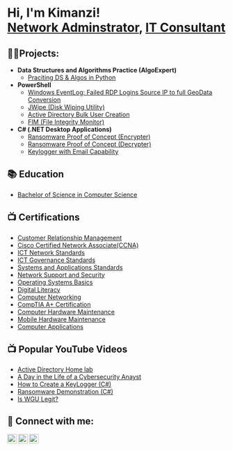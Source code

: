 <h1>Hi, I'm Kimanzi! <br/><a href="https://github.com/joshmadakor1">Network Adminstrator</a>, <a href="https://www.linkedin.com/in/peter-kimanzi-8a1502196
/">IT Consultant</a>


<h2>👨‍💻Projects:</h2>

- <b>Data Structures and Algorithms Practice (AlgoExpert)</b>
  - [Praciting DS & Algos in Python](https://github.com/joshmadakor1/Algorithms-Practice)
- <b>PowerShell</b>
  - [Windows EventLog: Failed RDP Logins Source IP to full GeoData Conversion](https://github.com/joshmadakor1/Sentinel-Lab)
  - [JWipe (Disk Wiping Utility)](https://github.com/joshmadakor1/Jwipe.PowerShell)
  - [Active Directory Bulk User Creation](https://github.com/joshmadakor1/AD_PS)
  - [FIM (File Integrity Monitor)](https://github.com/joshmadakor1/PowerShell-Integrity-FIM)
- <b>C# (.NET Desktop Applications)</b>
  - [Ransomware Proof of Concept (Encrypter)](https://github.com/joshmadakor1/EncrypterPOC)
  - [Ransomware Proof of Concept (Decrypter)](https://github.com/joshmadakor1/DecrypterPOC)
  - [Keylogger with Email Capability](https://github.com/joshmadakor1/Key-Logger-With-Email)


<h2>📚 Education</h2>

- [Bachelor of Science in Computer Science](https://youtu.be/MHsI8hJmggI?si=IweZ_LG8lQOBI6-Q)

<h2>📺 Certifications</h2>

- [Customer Relationship Management](https://youtu.be/MHsI8hJmggI?si=IweZ_LG8lQOBI6-Q)
- [Cisco Certified Network Associate(CCNA)](https://youtu.be/MHsI8hJmggI?si=IweZ_LG8lQOBI6-Q)
- [ICT Network Standards](https://youtu.be/MHsI8hJmggI?si=IweZ_LG8lQOBI6-Q)
- [ICT Governance Standards](https://youtu.be/MHsI8hJmggI?si=IweZ_LG8lQOBI6-Q)
- [Systems and Applications Standards](https://youtu.be/MHsI8hJmggI?si=IweZ_LG8lQOBI6-Q)
- [Network Support and Security](https://youtu.be/MHsI8hJmggI?si=IweZ_LG8lQOBI6-Q)
- [Operating Systems Basics](https://youtu.be/MHsI8hJmggI?si=IweZ_LG8lQOBI6-Q)
- [Digital Literacy](https://youtu.be/MHsI8hJmggI?si=IweZ_LG8lQOBI6-Q)
- [Computer Networking](https://youtu.be/MHsI8hJmggI?si=IweZ_LG8lQOBI6-Q)
- [CompTIA A+ Certification](https://youtu.be/MHsI8hJmggI?si=IweZ_LG8lQOBI6-Q)
- [Computer Hardware Maintenance](https://youtu.be/MHsI8hJmggI?si=IweZ_LG8lQOBI6-Q)
- [Mobile Hardware Maintenance](https://youtu.be/MHsI8hJmggI?si=IweZ_LG8lQOBI6-Q)
- [Computer Applications](https://youtu.be/MHsI8hJmggI?si=IweZ_LG8lQOBI6-Q)
<h2>📺 Popular YouTube Videos</h2>

- [Active Directory Home lab](https://youtu.be/MHsI8hJmggI?si=IweZ_LG8lQOBI6-Q)
- [A Day in the Life of a Cybersecurity Anayst](https://www.youtube.com/watch?v=uHy3oM7NnoU)
- [How to Create a KeyLogger (C#)](https://www.youtube.com/watch?v=N-L9hklSlNk)
- [Ransomware Demonstration (C#)](https://www.youtube.com/watch?v=OfvdQeh79s0)
- [Is WGU Legit?](https://www.youtube.com/watch?v=E2MwRWxDBkA)

<h2> 🤳 Connect with me:</h2>

[<img align="left" alt="PeterKimanzi | Twitter" width="22px" src="https://cdn.jsdelivr.net/npm/simple-icons@v3/icons/twitter.svg" />][twitter]
[<img align="left" alt="PeterKimanzi | LinkedIn" width="22px" src="https://cdn.jsdelivr.net/npm/simple-icons@v3/icons/linkedin.svg" />][linkedin]
[<img align="left" alt="PeterKimanzi | Instagram" width="22px" src="https://cdn.jsdelivr.net/npm/simple-icons@v3/icons/instagram.svg" />][instagram]

[twitter]: https://x.com/__pittes
[instagram]: https://www.instagram.com/kim.anzi__
[linkedin]: https://www.linkedin.com/in/peter-kimanzi-8a1502196

<!--
**joshmadakor1/joshmadakor1** is a ✨ _special_ ✨ repository because its `README.md` (this file) appears on your GitHub profile.

Here are some ideas to get you started:

- 🔭 I’m currently working on ...
- 🌱 I’m currently learning ...
- 👯 I’m looking to collaborate on ...
- 🤔 I’m looking for help with ...
- 💬 Ask me about ...
- 📫 How to reach me: ...
- 😄 Pronouns: ...
- ⚡ Fun fact: ...
-->
